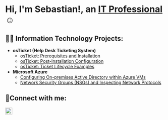 <h1>Hi, I'm Sebastian!, an <a href="(https://www.linkedin.com/in/sebastian-de-guzman-276502206/)">IT Professional</a>☺</h1>

<h2>👨‍💻 Information Technology Projects:</h2>

- <b>osTicket (Help Desk Ticketing System)</b>
  - [osTicket: Prerequisites and Installation](https://github.com/sebastiandeguzman/osticket-prereqs)
  - [osTicket: Post-Installation Configuration](https://github.com/sebastiandeguzman/post-install-config)
  - [osTicket: Ticket Lifecycle Examples](https://github.com/sebastiandeguzman/ticket-lifecycle)
- <b>Microsoft Azure</b>
  - [Configuring On-premises Active Directory within Azure VMs](https://github.com/sebastiandeguzman/configure-ad)
  - [Network Security Groups (NSGs) and Inspecting Network Protocols](https://github.com/sebastiandeguzman/azure-network-protocols)

<h2>🤳Connect with me:</h2>


[<img align="left" alt="Josh | LinkedIn" width="22px" src="https://cdn.jsdelivr.net/npm/simple-icons@v3/icons/linkedin.svg" />][linkedin]


[linkedin]: https://linkedin.com/in/Josh
